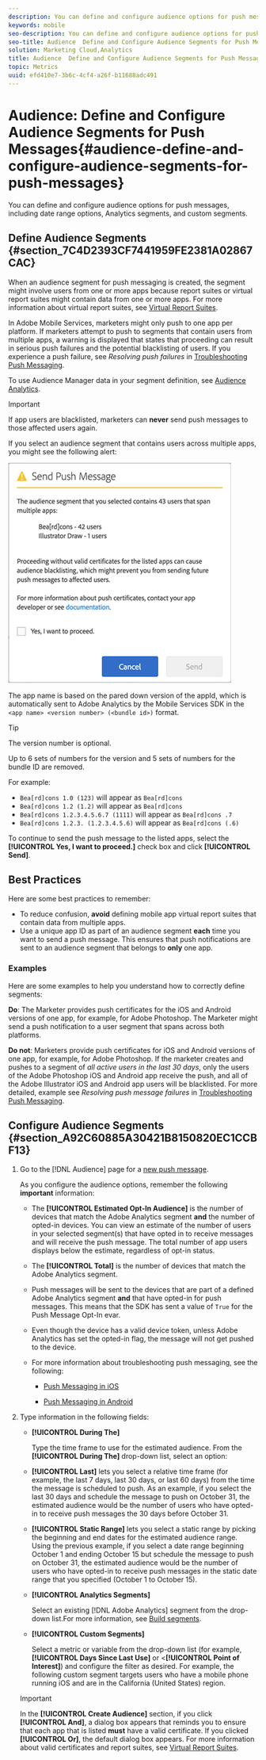 ```yaml
---
description: You can define and configure audience options for push messages, including date range options, Analytics segments, and custom segments.
keywords: mobile
seo-description: You can define and configure audience options for push messages, including date range options, Analytics segments, and custom segments.
seo-title: Audience  Define and Configure Audience Segments for Push Messages
solution: Marketing Cloud,Analytics
title: Audience  Define and Configure Audience Segments for Push Messages
topic: Metrics
uuid: efd410e7-3b6c-4cf4-a26f-b11688adc491
---
```


# Audience: Define and Configure Audience Segments for Push Messages{#audience-define-and-configure-audience-segments-for-push-messages}

You can define and configure audience options for push messages, including date range options, Analytics segments, and custom segments.

## Define Audience Segments {#section_7C4D2393CF7441959FE2381A02867CAC}

When an audience segment for push messaging is created, the segment might involve users from one or more apps because report suites or virtual report suites might contain data from one or more apps. For more information about virtual report suites, see [Virtual Report Suites](/help/using/manage-apps/c-mob-vrs.md).

In Adobe Mobile Services, marketers might only push to one app per platform. If marketers attempt to push to segments that contain users from multiple apps, a warning is displayed that states that proceeding can result in serious push failures and the potential blacklisting of users. If you experience a push failure, see *Resolving push failures* in [Troubleshooting Push Messaging](/help/using/in-app-messaging/t-create-push-message/c-schedule-push-message.md).

To use Audience Manager data in your segment definition, see [Audience Analytics](https://docs-author-stg.corp.adobe.com/content/help/en/analytics/integration/audience-analytics/mc-audiences-aam.html). 

>[!IMPORTANT]
>
>If app users are blacklisted, marketers can **never** send push messages to those affected users again.

If you select an audience segment that contains users across multiple apps, you might see the following alert:

![multiple app name](assets/multiple_appname.png)

The app name is based on the pared down version of the appId, which is automatically sent to Adobe Analytics by the Mobile Services SDK in the `<app name> <version number> (<bundle id>)` format.

>[!TIP]
>
>The version number is optional.

Up to 6 sets of numbers for the version and 5 sets of numbers for the bundle ID are removed.

For example:

* `Bea[rd]cons 1.0 (123)` will appear as `Bea[rd]cons`
* `Bea[rd]cons 1.2 (1.2)` will appear as `Bea[rd]cons`
* `Bea[rd]cons 1.2.3.4.5.6.7 (1111)` will appear as `Bea[rd]cons .7`
* `Bea[rd]cons 1.2.3. (1.2.3.4.5.6)` will appear as `Bea[rd]cons (.6)`

To continue to send the push message to the listed apps, select the **[!UICONTROL Yes, I want to proceed.]** check box and click **[!UICONTROL Send]**.

## Best Practices

Here are some best practices to remember:

* To reduce confusion, **avoid** defining mobile app virtual report suites that contain data from multiple apps. 
* Use a unique app ID as part of an audience segment **each** time you want to send a push message.
  This ensures that push notifications are sent to an audience segment that belongs to **only** one app.

### Examples

Here are some examples to help you understand how to correctly define segments:

**Do**: The Marketer provides push certificates for the iOS and Android versions of one app, for example, for Adobe Photoshop. The Marketer might send a push notification to a user segment that spans across both platforms.

**Do not**: Marketers provide push certificates for iOS and Android versions of one app, for example, for Adobe Photoshop. If the marketer creates and pushes to a segment of *all active users in the last 30 days*, only the users of the Adobe Photoshop iOS and Android app receive the push, and all of the Adobe Illustrator iOS and Android app users will be blacklisted. For more detailed, example see *Resolving push message failures* in [Troubleshooting Push Messaging](/help/using/in-app-messaging/t-create-push-message/c-troubleshooting-push-messaging.md).

## Configure Audience Segments {#section_A92C60885A30421B8150820EC1CCBF13}

1. Go to the [!DNL Audience] page for a [new push message](/help/using/in-app-messaging/t-create-push-message/t-create-push-message.md).

   As you configure the audience options, remember the following **important** information:

      * The **[!UICONTROL Estimated Opt-In Audience]** is the number of devices that match the Adobe Analytics segment **and** the number of opted-in devices.
      You can view an estimate of the number of users in your selected segment(s) that have opted in to receive messages and will receive the push message. The total number of app users displays below the estimate, regardless of opt-in status.
      * The **[!UICONTROL Total]** is the number of devices that match the Adobe Analytics segment.
      * Push messages will be sent to the devices that are part of a defined Adobe Analytics segment **and** that have opted-in for push messages.
      This means that the SDK has sent a value of `True` for the Push Message Opt-In evar.
      * Even though the device has a valid device token, unless Adobe Analytics has set the opted-in flag, the message will not get pushed to the device.
      * For more information about troubleshooting push messaging, see the following:

        * [Push Messaging in iOS](https://docs.adobe.com/content/help/en/mobile-services/ios/messaging-ios/push-messaging/push-messaging.html)

        * [Push Messaging in Android](https://docs.adobe.com/content/help/en/mobile-services/android/messaging-android/push-messaging/push-messaging.html)

1. Type information in the following fields:

   * **[!UICONTROL During The]**

      Type the time frame to use for the estimated audience. From the **[!UICONTROL During The]** drop-down list, select an option:

   * **[!UICONTROL Last]** lets you select a relative time frame (for example, the last 7 days, last 30 days, or last 60 days) from the time the message is scheduled to push. As an example, if you select the last 30 days and schedule the message to push on October 31, the estimated audience would be the number of users who have opted-in to receive push messages the 30 days before October 31.  
  
   * **[!UICONTROL Static Range]** lets you select a static range by picking the beginning and end dates for the estimated audience range. Using the previous example, if you select a date range beginning October 1 and ending October 15 but schedule the message to push on October 31, the estimated audience would be the number of users who have opted-in to receive push messages in the static date range that you specified (October 1 to October 15).

   * **[!UICONTROL Analytics Segments]**

      Select an existing [!DNL Adobe Analytics] segment from the drop-down list.For more information, see  [Build segments](https://docs.adobe.com/content/help/en/analytics/components/segmentation/segmentation-workflow/seg-build.html).

   * **[!UICONTROL Custom Segments]**

      Select a metric or variable from the drop-down list (for example, **[!UICONTROL Days Since Last Use]** or <**[!UICONTROL Point of Interest]**) and configure the filter as desired. For example, the following custom segment targets users who have a mobile phone running iOS and are in the California (United States) region.

   >[!IMPORTANT]
   >
   >In the **[!UICONTROL Create Audience]** section, if you click **[!UICONTROL And]**, a dialog box appears that reminds you to ensure that each app that is listed **must** have a valid certificate. If you clicked **[!UICONTROL Or]**, the default dialog box appears. For more information about valid certificates and report suites, see [Virtual Report Suites](/help/using/manage-apps/c-mob-vrs.md).
